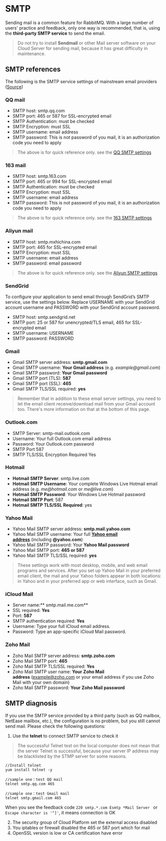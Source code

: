 # SMTP

Sending mail is a common feature for RabbitMQ. With a large number of users' practice and feedback, only one way is recommended, that is, using the **third-party SMTP service** to send the email.

> Do not try to install **Sendmail** or other Mail server software on your Cloud Server for sending mail, because it has great difficulty in maintenance.

## SMTP references

The following is the SMTP service settings of mainstream email providers ([Source](https://www.lifewire.com/search?q=smtp))

### QQ mail

- SMTP host: smtp.qq.com
- SMTP port: 465 or 587 for SSL-encrypted email
- SMTP Authentication: must be checked
- SMTP Encryption: must SSL
- SMTP username: email address
- SMTP password: This is not password of you mail, it is an authorization code you need to apply

> The above is for quick reference only. see the [QQ SMTP settings](https://service.mail.qq.com/cgi-bin/help?subtype=1&&id=28&&no=166)


### 163 mail

- SMTP host: smtp.163.com
- SMTP port: 465 or 994 for SSL-encrypted email
- SMTP Authentication: must be checked
- SMTP Encryption: must SSL
- SMTP username: email address
- SMTP password: This is not password of you mail, it is an authorization code you need to apply

> The above is for quick reference only. see the [163 SMTP settings](https://help.163.com/09/1223/14/5R7P6CJ600753VB8.html?servCode=6010376)


### Aliyun mail

- SMTP host: smtp.mxhichina.com
- SMTP port: 465  for SSL-encrypted email
- SMTP Encryption: must SSL
- SMTP username: email address
- SMTP password: email password

> The above is for quick reference only. see the [Aliyun SMTP settings](https://help.aliyun.com/knowledge_detail/36576.html)

### SendGrid

To configure your application to send email through SendGrid’s SMTP service, use the settings below. Replace USERNAME with your SendGrid account username and PASSWORD with your SendGrid account password.  

- SMTP host: smtp.sendgrid.net
- SMTP port: 25 or 587 for unencrypted/TLS email, 465 for SSL-encrypted email
- SMTP username: USERNAME
- SMTP password: PASSWORD

### Gmail

- Gmail SMTP server address: **smtp.gmail.com**
- Gmail SMTP username: **Your Gmail address** (e.g. _example@gmail.com_)
- Gmail SMTP password: **Your Gmail password**
- Gmail SMTP port (TLS): **587**
- Gmail SMTP port (SSL): **465**
- Gmail SMTP TLS/SSL required: **yes**

> Remember that in addition to these email server settings, you need to let the email client receive/download mail from your Gmail account too. There's more information on that at the bottom of this page.


### Outlook.com

- SMTP Server: smtp-mail.outlook.com
- Username: Your full Outlook.com email address
- Password: Your Outlook.com password
- SMTP Port	587
- SMTP TLS/SSL Encryption Required	Yes

### Hotmail

- **Hotmail SMTP Server**: smtp.live.com
- **Hotmail SMTP Username**: Your complete Windows Live Hotmail email address (e.g. _me@hotmail.com_ or _me@live.com_)
- **Hotmail SMTP Password**: Your Windows Live Hotmail password
- **Hotmail SMTP Port**: 587
- **Hotmail SMTP TLS/SSL Required**: yes

### Yahoo Mail

- Yahoo Mail SMTP server address: **smtp.mail.yahoo.com**
- Yahoo Mail SMTP username: Your full [**Yahoo email address**](https://www.lifewire.com/forward-yahoo-mail-to-another-address-1174481) (including **@yahoo.com**)
- Yahoo Mail SMTP password: Your **Yahoo Mail password**
- Yahoo Mail SMTP port: **465 **or** 587**
- Yahoo Mail SMTP TLS/SSL required: **yes**

> These settings work with most desktop, mobile, and web email programs and services. After you set up Yahoo Mail in your preferred email client, the mail and your Yahoo folders appear in both locations: in Yahoo and in your preferred app or web interface, such as Gmail.


### iCloud Mail

- Server name:** smtp.mail.me.com**
- SSL required: **Yes**
- Port: **587**
- SMTP authentication required: **Yes**
- Username: Type your full iCloud email address.
- Password: Type an app-specific iCloud Mail password.

### Zoho Mail

- Zoho Mail SMTP server address: **smtp.zoho.com**
- Zoho Mail SMTP port: **465**
- Zoho Mail SMTP TLS/SSL required: **Yes**
- Zoho Mail SMTP user name: **Your** **Zoho Mail address** (example@zoho.com or your email address if you use Zoho Mail with your own domain)
- Zoho Mail SMTP password: **Your** **Zoho Mail password**

## SMTP diagnosis

If you use the SMTP service provided by a third party (such as QQ mailbox, NetEase mailbox, etc.), the configuration is no problem, but you still cannot send mail. Please check the following questions:

1. Use the **telnet** to connect SMTP service to check it

> The successful Telnet test on the local computer does not mean that the server Telnet is successful, because your server IP address may be blacklisted by the STMP server for some reasons.

~~~
//Install telnet
yum install telnet -y

//sample one：test QQ mail
telnet smtp.qq.com 465

//sample one：test Gmail mail
telnet smtp.gmail.com 465

~~~

When you see the feedback code `220 smtp.*.com Esmtp *Mail Server ` or  `Escape character is '^]'`, it means connection is OK

2. The security group of Cloud Platform set the external access disabled
3. You iptables or firewall disabled the 465 or 587 port which for mail
4. OpenSSL version is low or CA certification have error
